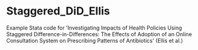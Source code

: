 # Staggered_DiD_Ellis
Example Stata code for 'Investigating Impacts of Health Policies Using Staggered Difference-in-Differences: The Effects of Adoption of an Online Consultation System on Prescribing Patterns of Antibiotics' (Ellis et al.)
